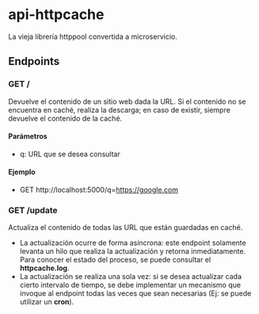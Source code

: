 # api-httpcache

La vieja librería httppool convertida a microservicio.

## Endpoints

### GET /

Devuelve el contenido de un sitio web dada la URL. Si el contenido no se encuentra en caché, realiza la descarga; en caso de existir, siempre devuelve el contenido de la caché.

#### Parámetros

* q: URL que se desea consultar

#### Ejemplo

* GET http://localhost:5000/q=https://google.com

### GET /update

Actualiza el contenido de todas las URL que están guardadas en caché.

* La actualización ocurre de forma asíncrona: este endpoint solamente levanta un hilo que realiza la actualización y retorna inmediatamente. Para conocer el estado del proceso, se puede consultar el **httpcache.log**.
* La actualización se realiza una sola vez: si se desea actualizar cada cierto intervalo de tiempo, se debe implementar un mecanismo que invoque al endpoint todas las veces que sean necesarias (Ej: se puede utilizar un **cron**).
